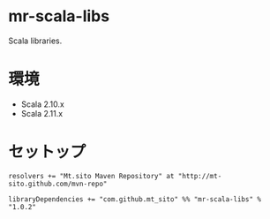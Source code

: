 mr-scala-libs
=============

Scala libraries.

# 環境
* Scala 2.10.x
* Scala 2.11.x

# セットップ
```
resolvers += "Mt.sito Maven Repository" at "http://mt-sito.github.com/mvn-repo"

libraryDependencies += "com.github.mt_sito" %% "mr-scala-libs" % "1.0.2"
```
